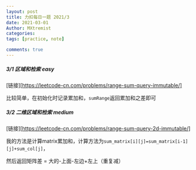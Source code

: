 ```yaml
---
layout: post
title: 力扣每日一题 2021/3
date: 2021-03-01
Author: MXtremist
categories: 
tags: [practice, note]

comments: true
--- 
```



<!-- more -->

##### 3/1 区域和检索 easy

[链接][https://leetcode-cn.com/problems/range-sum-query-immutable/]

比较简单，在初始化时记录累加和，`sumRange`返回累加和之差即可



##### 3/2 二维区域和检索 medium

[链接][https://leetcode-cn.com/problems/range-sum-query-2d-immutable/]

我的方法是计算matrix累加和，计算方法为`sum_matrix[i][j]=sum_matrix[i-1][j]+sum_col[j]`，

然后返回矩阵差 = 大的-上面-左边+左上（重复减）